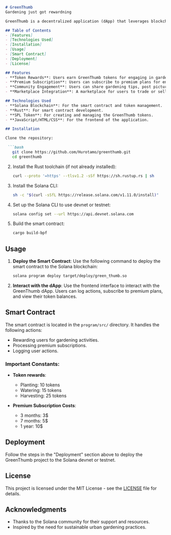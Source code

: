 ```markdown
# GreenThumb
Gardening just got rewardning

GreenThumb is a decentralized application (dApp) that leverages blockchain technology to promote urban gardening and sustainability. The platform incentivizes users with tokens for their gardening activities and provides a community-focused approach to enhancing urban greenery.

## Table of Contents
- [Features]
- [Technologies Used]
- [Installation]
- [Usage]
- [Smart Contract]
- [Deployment]
- [License]

## Features
- **Token Rewards**: Users earn GreenThumb tokens for engaging in gardening activities such as planting, watering, and harvesting.
- **Premium Subscription**: Users can subscribe to premium plans for enhanced rewards and features.
- **Community Engagement**: Users can share gardening tips, post pictures, and interact with each other.
- **Marketplace Integration**: A marketplace for users to trade or sell their gardening products.

## Technologies Used
- **Solana Blockchain**: For the smart contract and token management.
- **Rust**: For smart contract development.
- **SPL Token**: For creating and managing the GreenThumb tokens.
- **JavaScript/HTML/CSS**: For the frontend of the application.

## Installation

Clone the repository:

 ```bash
   git clone https://github.com/Hurotamo/greenthumb.git
   cd greenthumb
   ```

2. Install the Rust toolchain (if not already installed):
   ```bash
   curl --proto '=https' --tlsv1.2 -sSf https://sh.rustup.rs | sh
   ```

3. Install the Solana CLI:
   ```bash
   sh -c "$(curl -sSfL https://release.solana.com/v1.11.0/install)"
   ```

4. Set up the Solana CLI to use devnet or testnet:
   ```bash
   solana config set --url https://api.devnet.solana.com
   ```

5. Build the smart contract:
   ```bash
   cargo build-bpf
   ```

## Usage

1. **Deploy the Smart Contract**:
   Use the following command to deploy the smart contract to the Solana blockchain:
   ```bash
   solana program deploy target/deploy/green_thumb.so
   ```

2. **Interact with the dApp**:
   Use the frontend interface to interact with the GreenThumb dApp. Users can log actions, subscribe to premium plans, and view their token balances.

## Smart Contract

The smart contract is located in the `program/src/` directory. It handles the following actions:
- Rewarding users for gardening activities.
- Processing premium subscriptions.
- Logging user actions.

### Important Constants:
- **Token rewards**:
  - Planting: 10 tokens
  - Watering: 15 tokens
  - Harvesting: 25 tokens

- **Premium Subscription Costs**:
  - 3 months: 3$ 
  - 7 months: 5$ 
  - 1 year: 10$ 

## Deployment

Follow the steps in the "Deployment" section above to deploy the GreenThumb project to the Solana devnet or testnet.

## License

This project is licensed under the MIT License - see the [LICENSE](LICENSE) file for details.

## Acknowledgments

- Thanks to the Solana community for their support and resources.
- Inspired by the need for sustainable urban gardening practices.

```

